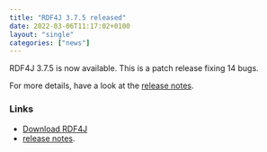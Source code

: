 ```yaml
---
title: "RDF4J 3.7.5 released"
date: 2022-03-06T11:17:02+0100
layout: "single"
categories: ["news"]
---
```

RDF4J 3.7.5 is now available. This is a patch release fixing 14 bugs.

For more details, have a look at the [release notes](/release-notes/3.7.5).
<!--more-->
### Links

- [Download RDF4J](/download/)
- [release notes](/release-notes/3.7.5).
